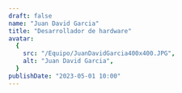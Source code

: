 ```yaml
---
draft: false
name: "Juan David Garcia"
title: "Desarrollador de hardware"
avatar:
  {
    src: "/Equipo/JuanDavidGarcia400x400.JPG",
    alt: "Juan David Garcia",
  }
publishDate: "2023-05-01 10:00"
---
```

